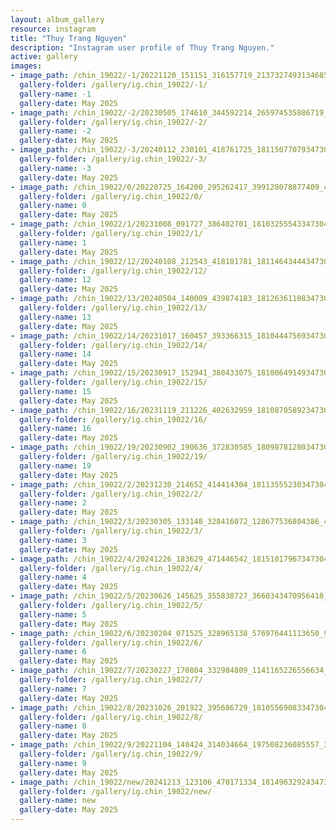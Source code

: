 ```yaml
---
layout: album_gallery
resource: instagram
title: "Thuy Trang Nguyen"
description: "Instagram user profile of Thuy Trang Nguyen."
active: gallery
images: 
- image_path: /chin_19022/-1/20221120_151151_316157719_2137327493134685_3187302902173809504_n.jpg
  gallery-folder: /gallery/ig.chin_19022/-1/
  gallery-name: -1
  gallery-date: May 2025
- image_path: /chin_19022/-2/20230505_174610_344592214_265974535886719_8053597490844474141_n.jpg
  gallery-folder: /gallery/ig.chin_19022/-2/
  gallery-name: -2
  gallery-date: May 2025
- image_path: /chin_19022/-3/20240112_230101_418761725_18115077079347304_7387231783304621141_n.jpg
  gallery-folder: /gallery/ig.chin_19022/-3/
  gallery-name: -3
  gallery-date: May 2025
- image_path: /chin_19022/0/20220725_164200_295262417_399128078877409_4195616797916746639_n.jpg
  gallery-folder: /gallery/ig.chin_19022/0/
  gallery-name: 0
  gallery-date: May 2025
- image_path: /chin_19022/1/20231008_091727_386402701_18103255543347304_3926112420299722910_n.jpg
  gallery-folder: /gallery/ig.chin_19022/1/
  gallery-name: 1
  gallery-date: May 2025
- image_path: /chin_19022/12/20240108_212543_418101781_18114643444347304_4921513245378448498_n.jpg
  gallery-folder: /gallery/ig.chin_19022/12/
  gallery-name: 12
  gallery-date: May 2025
- image_path: /chin_19022/13/20240504_140009_439874183_18126361108347304_3664418564924185184_n.jpg
  gallery-folder: /gallery/ig.chin_19022/13/
  gallery-name: 13
  gallery-date: May 2025
- image_path: /chin_19022/14/20231017_160457_393366315_18104447569347304_5475876978818133464_n.jpg
  gallery-folder: /gallery/ig.chin_19022/14/
  gallery-name: 14
  gallery-date: May 2025
- image_path: /chin_19022/15/20230917_152941_380433075_18100649149347304_6485903381336918063_n.jpg
  gallery-folder: /gallery/ig.chin_19022/15/
  gallery-name: 15
  gallery-date: May 2025
- image_path: /chin_19022/16/20231119_211226_402632959_18108705892347304_4086106354804876555_n.jpg
  gallery-folder: /gallery/ig.chin_19022/16/
  gallery-name: 16
  gallery-date: May 2025
- image_path: /chin_19022/19/20230902_190636_372830585_18098781280347304_8059216757267921441_n.jpg
  gallery-folder: /gallery/ig.chin_19022/19/
  gallery-name: 19
  gallery-date: May 2025
- image_path: /chin_19022/2/20231230_214652_414414304_18113555230347304_7472199744465468553_n.jpg
  gallery-folder: /gallery/ig.chin_19022/2/
  gallery-name: 2
  gallery-date: May 2025
- image_path: /chin_19022/3/20230305_133148_328416072_128677536804386_4476446607703061893_n.jpg
  gallery-folder: /gallery/ig.chin_19022/3/
  gallery-name: 3
  gallery-date: May 2025
- image_path: /chin_19022/4/20241226_183629_471446542_18151017967347304_1212661555612943937_n.jpg
  gallery-folder: /gallery/ig.chin_19022/4/
  gallery-name: 4
  gallery-date: May 2025
- image_path: /chin_19022/5/20230626_145625_355838727_3660343470956418_617010253700792972_n.jpg
  gallery-folder: /gallery/ig.chin_19022/5/
  gallery-name: 5
  gallery-date: May 2025
- image_path: /chin_19022/6/20230204_071525_328965138_576976441113650_9182618969480392456_n.jpg
  gallery-folder: /gallery/ig.chin_19022/6/
  gallery-name: 6
  gallery-date: May 2025
- image_path: /chin_19022/7/20230227_170804_332984809_1141165226556634_3664591548341797486_n.jpg
  gallery-folder: /gallery/ig.chin_19022/7/
  gallery-name: 7
  gallery-date: May 2025
- image_path: /chin_19022/8/20231026_201922_395686729_18105569083347304_3423591809535820485_n.jpg
  gallery-folder: /gallery/ig.chin_19022/8/
  gallery-name: 8
  gallery-date: May 2025
- image_path: /chin_19022/9/20221104_140424_314034664_197508236085557_3954047171811509680_n.jpg
  gallery-folder: /gallery/ig.chin_19022/9/
  gallery-name: 9
  gallery-date: May 2025
- image_path: /chin_19022/new/20241213_123106_470171334_18149632924347304_2965713106770758940_n.jpg
  gallery-folder: /gallery/ig.chin_19022/new/
  gallery-name: new
  gallery-date: May 2025
---
```

